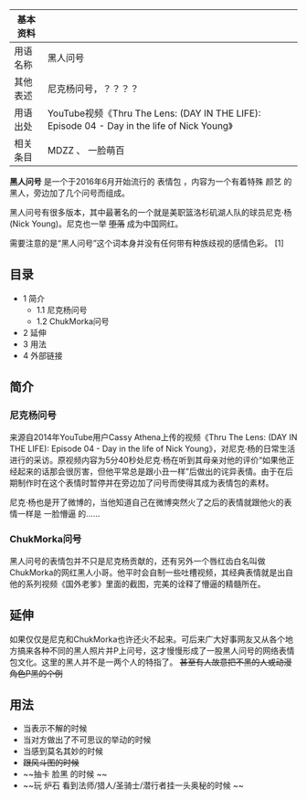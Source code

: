 |  **基本资料**  ||
|---|---|
|用语名称  |  黑人问号   |
|其他表述  |  尼克杨问号，？？？？   |
|用语出处  |  YouTube视频《Thru The Lens: (DAY IN THE LIFE): Episode 04 - Day in the life of Nick Young》   |
|相关条目  |  MDZZ  、  一脸萌百   |
  
**黑人问号** 是一个于2016年6月开始流行的  表情包  ，内容为一个有着特殊  颜艺  的黑人，旁边加了几个问号而组成。

黑人问号有很多版本，其中最著名的一个就是美职篮洛杉矶湖人队的球员尼克·杨(Nick Young)。尼克也一举 ~~堕落~~ 成为中国网红。

需要注意的是“黑人问号”这个词本身并没有任何带有种族歧视的感情色彩。  [1]

##  目录

  * 1  简介 
    * 1.1  尼克杨问号 
    * 1.2  ChukMorka问号 
  * 2  延伸 
  * 3  用法 
  * 4  外部链接 

##  简介

###  尼克杨问号

来源自2014年YouTube用户Cassy Athena上传的视频《Thru The Lens: (DAY IN THE LIFE): Episode
04 - Day in the life of Nick
Young》，对尼克·杨的日常生活进行的采访。原视频内容为5分40秒处尼克·杨在听到其母亲对他的评价“如果他正经起来的话那会很厉害，但他平常总是跟小丑一样”后做出的诧异表情。由于在后期制作时在这个表情时暂停并在旁边加了问号而使得其成为表情包的素材。

尼克·杨也是开了微博的，当他知道自己在微博突然火了之后的表情就跟他火的表情一样是  一脸懵逼  的……

###  ChukMorka问号

黑人问号的表情包并不只是尼克杨贡献的，还有另外一个唇红齿白名叫做ChukMorka的网红黑人小哥。他平时会自制一些吐槽视频，其经典表情就是出自他的系列视频《国外老爹》里面的截图，完美的诠释了懵逼的精髓所在。

##  延伸

如果仅仅是尼克和ChukMorka也许还火不起来。可后来广大好事网友又从各个地方搞来各种不同的黑人照片并P上问号，这才慢慢形成了一股黑人问号的网络表情包文化。这里的黑人并不是一两个人的特指了。
~~甚至有人故意把不黑的人或动漫角色P黑的个例~~

##  用法

  * 当表示不解的时候 
  * 当对方做出了不可思议的举动的时候 
  * 当感到莫名其妙的时候 
  * ~~跟风斗图的时候~~
  * ~~抽卡 脸黑  的时候 ~~
  * ~~玩 炉石  看到法师/猎人/圣骑士/潜行者挂一头奥秘的时候 ~~